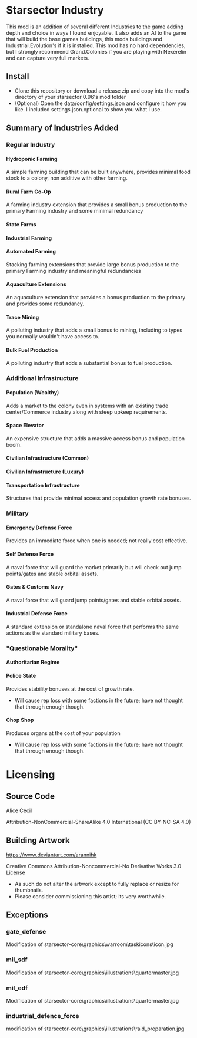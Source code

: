 # Starsector Industry
This mod is an addition of several different Industries to the game adding depth and choice in ways I found enjoyable. It also adds an AI to the game that will build the base games buildings, this mods buildings and Industrial.Evolution's if it is installed. This mod has no hard dependencies, but I strongly recommend Grand.Colonies if you are playing with Nexerelin and can capture very full markets.

## Install
- Clone this repository or download a release zip and copy into the mod's directory of your starsector 0.96's mod folder
- (Optional) Open the data/config/settings.json and configure it how you like. I included settings.json.optional to show you what I use.

## Summary of Industries Added
### Regular Industry
#### Hydroponic Farming
A simple farming building that can be built anywhere, provides minimal food stock to a colony, non additive with other farming.

#### Rural Farm Co-Op
A farming industry extension that provides a small bonus production to the primary Farming industry and some minimal redundancy 

#### State Farms
#### Industrial Farming
#### Automated Farming
Stacking farming extensions that provide large bonus production to the primary Farming industry and meaningful redundancies

#### Aquaculture Extensions
An aquaculture extension that provides a bonus production to the primary and provides some redundancy.

#### Trace Mining
A polluting industry that adds a small bonus to mining, including to types you normally wouldn't have access to.

#### Bulk Fuel Production
A polluting industry that adds a substantial bonus to fuel production.

### Additional Infrastructure
#### Population (Wealthy)
Adds a market to the colony even in systems with an existing trade center/Commerce industry along with steep upkeep requirements.

#### Space Elevator
An expensive structure that adds a massive access bonus and population boom.

#### Civilian Infrastructure (Common)
#### Civilian Infrastructure (Luxury)
#### Transportation Infrastructure
Structures that provide minimal access and population growth rate bonuses.

### Military
#### Emergency Defense Force
Provides an immediate force when one is needed; not really cost effective.

#### Self Defense Force
A naval force that will guard the market primarily but will check out jump points/gates and stable orbital assets.

#### Gates & Customs Navy
A naval force that will guard jump points/gates and stable orbital assets.

#### Industrial Defense Force
A standard extension or standalone naval force that performs the same actions as the standard military bases.

### "Questionable Morality"

#### Authoritarian Regime
#### Police State
Provides stability bonuses at the cost of growth rate.
- Will cause rep loss with some factions in the future; have not thought that through enough though.

#### Chop Shop
Produces organs at the cost of your population
- Will cause rep loss with some factions in the future; have not thought that through enough though.

# Licensing
## Source Code
Alice Cecil

Attribution-NonCommercial-ShareAlike 4.0 International (CC BY-NC-SA 4.0)

## Building Artwork
https://www.deviantart.com/arannihk

Creative Commons Attribution-Noncommercial-No Derivative Works 3.0 License
- As such do not alter the artwork except to fully replace or resize for thumbnails.
- Please consider commissioning this artist; its very worthwhile.

## Exceptions
### gate_defense
Modification of starsector-core\graphics\warroom\taskicons\icon.jpg

### mil_sdf
Modification of starsector-core\graphics\illustrations\quartermaster.jpg

### mil_edf
Modification of starsector-core\graphics\illustrations\quartermaster.jpg

### industrial_defence_force
modification of starsector-core\graphics\illustrations\raid_preparation.jpg